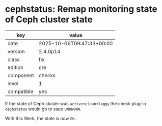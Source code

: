 [//]: # (werk v2)
# cephstatus: Remap monitoring state of Ceph cluster state

key        | value
---------- | ---
date       | 2025-10-06T09:47:33+00:00
version    | 2.4.0p14
class      | fix
edition    | cre
component  | checks
level      | 1
compatible | yes

If the state of Ceph cluster was `active+clean+laggy` the check plug-in
`cephstatus` would go to state `UNKNOWN`.

With this Werk, the state is now `OK`.

